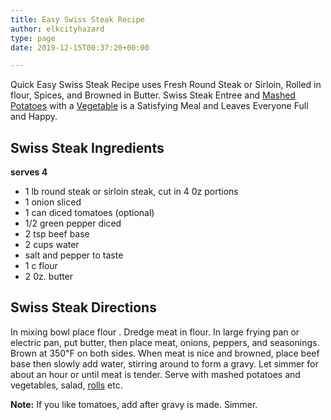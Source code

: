 ```yaml
---
title: Easy Swiss Steak Recipe
author: elkcityhazard
type: page
date: 2019-12-15T00:37:20+00:00

---
```

Quick Easy Swiss Steak Recipe uses Fresh Round Steak or Sirloin, Rolled in flour, Spices, and Browned in Butter. Swiss Steak Entree and [Mashed Potatoes][1] with a [Vegetable][2] is a Satisfying Meal and Leaves Everyone Full and Happy.

## Swiss Steak Ingredients

**serves 4**

  * 1 lb round steak or sirloin steak, cut in 4 0z portions
  * 1 onion sliced
  * 1 can diced tomatoes (optional)
  * 1/2 green pepper diced
  * 2 tsp beef base
  * 2 cups water
  * salt and pepper to taste
  * 1 c flour
  * 2 0z. butter

## Swiss Steak Directions

In mixing bowl place flour . Dredge meat in flour. In large frying pan or electric pan, put butter, then place meat, onions, peppers, and seasonings. Brown at 350&#8457; on both sides. When meat is nice and browned, place beef base then slowly add water, stirring around to form a gravy. Let simmer for about an hour or until meat is tender. Serve with mashed potatoes and vegetables, salad, [rolls][3] etc.

**Note:** If you like tomatoes, add after gravy is made. Simmer.

 [1]: /wordpress/recipes-for-special-occasions-and-events/homemade-mashed-potatoes-recipe/
 [2]: /wordpress/hot-vegetables/
 [3]: /wordpress/easy-bread-recipes/